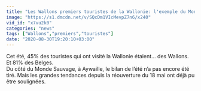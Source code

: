 ```yaml
---
title: "Les Wallons premiers touristes de la Wallonie: l'exemple du Monde Sauvage, \u00e0 Aywaille"
image: "https://s1.dmcdn.net/v/SQcDm1VIcMevpZ7n6/x240"
vid_id: "x7vu2k0"
categories: "news"
tags: ["Wallons","premiers","touristes"]
date: "2020-08-30T19:20:10+03:00"
---
```

Cet été, 45% des touristes qui ont visité la Wallonie étaient… des Wallons. Et 81% des Belges.   <br>Du côté du Monde Sauvage, à Aywaille, le bilan de l’été n’a pas encore été tiré. Mais les grandes tendances depuis la réouverture du 18 mai ont déjà pu être soulignées.

